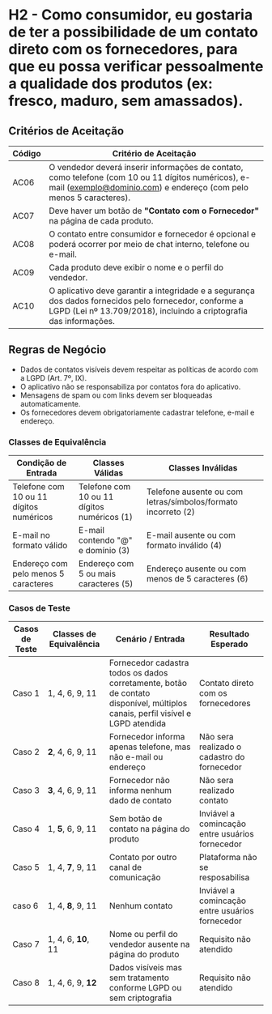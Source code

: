 # H2 - Como **consumidor**, **eu gostaria de** ter a possibilidade de um contato direto com os fornecedores, **para que** eu possa verificar pessoalmente a qualidade dos produtos (ex: fresco, maduro, sem amassados).


## Critérios de Aceitação 

| Código | Critério de Aceitação                                                                                                                                   |
|--------|----------------------------------------------------------------------------------------------------------------------------------------------------------|
| AC06   | O vendedor deverá inserir informações de contato, como telefone (com 10 ou 11 dígitos numéricos), e-mail (exemplo@dominio.com) e endereço (com pelo menos 5 caracteres). |
| AC07   | Deve haver um botão de **"Contato com o Fornecedor"** na página de cada produto.                                                                         |
| AC08   | O contato entre consumidor e fornecedor é opcional e poderá ocorrer por meio de chat interno, telefone ou e-mail.                                         |
| AC09   | Cada produto deve exibir o nome e o perfil do vendedor.                                                                                                    |
| AC10   | O aplicativo deve garantir a integridade e a segurança dos dados fornecidos pelo fornecedor, conforme a LGPD (Lei nº 13.709/2018), incluindo a criptografia das informações. |



## Regras de Negócio 


* Dados de contatos visíveis devem respeitar as políticas de acordo com a LGPD (Art. 7º, IX). 
* O aplicativo não se responsabiliza por contatos fora do aplicativo.
* Mensagens de spam ou com links devem ser bloqueadas automaticamente.
* Os fornecedores devem obrigatoriamente cadastrar telefone, e-mail e endereço.

### Classes de Equivalência 

| Condição de Entrada                  | Classes Válidas                        | Classes Inválidas                                    |
|--------------------------------------|----------------------------------------|------------------------------------------------------|
| Telefone com 10 ou 11 dígitos numéricos | Telefone com 10 ou 11 dígitos numéricos (1) | Telefone ausente ou com letras/símbolos/formato incorreto (2) |
| E-mail no formato válido             | E-mail contendo "@" e domínio (3)       | E-mail ausente ou com formato inválido (4)           |
| Endereço com pelo menos 5 caracteres | Endereço com 5 ou mais caracteres (5)   | Endereço ausente ou com menos de 5 caracteres (6)    |


### Casos de Teste

| Casos de Teste | Classes de Equivalência      | Cenário / Entrada                                                                                                              | Resultado Esperado                |
|----------------|------------------------------|--------------------------------------------------------------------------------------------------------------------------------|-----------------------------------|
| Caso 1         | 1, 4, 6, 9, 11               | Fornecedor cadastra todos os dados corretamente, botão de contato disponível, múltiplos canais, perfil visível e LGPD atendida | Contato direto com os fornecedores|
| Caso 2         | **2**, 4, 6, 9, 11           | Fornecedor informa apenas telefone, mas não e-mail ou endereço                                                                 | Não sera realizado o cadastro do fornecedor |
| Caso 3         | **3**, 4, 6, 9, 11           | Fornecedor não informa nenhum dado de contato                                                                                  | Não sera realizado contato |
| Caso 4         | 1, **5**, 6, 9, 11           | Sem botão de contato na página do produto                                                                                      | Inviável a comincação entre usuários fornecedor |
| Caso 5         | 1, 4, **7**, 9, 11           | Contato por outro canal de comunicação                                                                                         | Plataforma não se resposabilisa   |
| caso 6         | 1, 4, **8**, 9, 11           | Nenhum contato                                                                                                                 |  Inviável a comincação entre usuários fornecedor |
| Caso 7         | 1, 4, 6, **10**, 11          | Nome ou perfil do vendedor ausente na página do produto                                                                        | Requisito não atendido            |
| Caso 8         | 1, 4, 6, 9, **12**           | Dados visíveis mas sem tratamento conforme LGPD ou sem criptografia                                                            | Requisito não atendido            |

